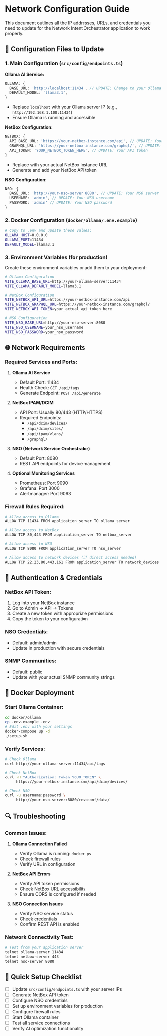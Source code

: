 
# Network Configuration Guide

This document outlines all the IP addresses, URLs, and credentials you need to update for the Network Intent Orchestrator application to work properly.

## 🔧 Configuration Files to Update

### 1. Main Configuration (`src/config/endpoints.ts`)

**Ollama AI Service:**
```typescript
OLLAMA: {
  BASE_URL: 'http://localhost:11434', // UPDATE: Change to your Ollama server IP
  DEFAULT_MODEL: 'llama3.1',
}
```
- Replace `localhost` with your Ollama server IP (e.g., `http://192.168.1.100:11434`)
- Ensure Ollama is running and accessible

**NetBox Configuration:**
```typescript
NETBOX: {
  API_BASE_URL: 'https://your-netbox-instance.com/api', // UPDATE: Your NetBox URL
  GRAPHQL_URL: 'https://your-netbox-instance.com/graphql/', // UPDATE: GraphQL endpoint
  API_TOKEN: 'YOUR_NETBOX_TOKEN_HERE', // UPDATE: Your API token
}
```
- Replace with your actual NetBox instance URL
- Generate and add your NetBox API token

**NSO Configuration:**
```typescript
NSO: {
  BASE_URL: 'http://your-nso-server:8080', // UPDATE: Your NSO server
  USERNAME: 'admin', // UPDATE: Your NSO username
  PASSWORD: 'admin' // UPDATE: Your NSO password
}
```

### 2. Docker Configuration (`docker/ollama/.env.example`)

```bash
# Copy to .env and update these values:
OLLAMA_HOST=0.0.0.0
OLLAMA_PORT=11434
DEFAULT_MODEL=llama3.1
```

### 3. Environment Variables (for production)

Create these environment variables or add them to your deployment:

```bash
# Ollama Configuration
VITE_OLLAMA_BASE_URL=http://your-ollama-server:11434
VITE_OLLAMA_DEFAULT_MODEL=llama3.1

# NetBox Configuration
VITE_NETBOX_API_URL=https://your-netbox-instance.com/api
VITE_NETBOX_GRAPHQL_URL=https://your-netbox-instance.com/graphql/
VITE_NETBOX_API_TOKEN=your_actual_api_token_here

# NSO Configuration
VITE_NSO_BASE_URL=http://your-nso-server:8080
VITE_NSO_USERNAME=your_nso_username
VITE_NSO_PASSWORD=your_nso_password
```

## 🌐 Network Requirements

### Required Services and Ports:

1. **Ollama AI Service**
   - Default Port: 11434
   - Health Check: `GET /api/tags`
   - Generate Endpoint: `POST /api/generate`

2. **NetBox IPAM/DCIM**
   - API Port: Usually 80/443 (HTTP/HTTPS)
   - Required Endpoints:
     - `/api/dcim/devices/`
     - `/api/dcim/sites/`
     - `/api/ipam/vlans/`
     - `/graphql/`

3. **NSO (Network Service Orchestrator)**
   - Default Port: 8080
   - REST API endpoints for device management

4. **Optional Monitoring Services**
   - Prometheus: Port 9090
   - Grafana: Port 3000
   - Alertmanager: Port 9093

### Firewall Rules Required:

```bash
# Allow access to Ollama
ALLOW TCP 11434 FROM application_server TO ollama_server

# Allow access to NetBox
ALLOW TCP 80,443 FROM application_server TO netbox_server

# Allow access to NSO
ALLOW TCP 8080 FROM application_server TO nso_server

# Allow access to network devices (if direct access needed)
ALLOW TCP 22,23,80,443,161 FROM application_server TO network_devices
```

## 🔑 Authentication & Credentials

### NetBox API Token:
1. Log into your NetBox instance
2. Go to Admin → API → Tokens
3. Create a new token with appropriate permissions
4. Copy the token to your configuration

### NSO Credentials:
- Default: admin/admin
- Update in production with secure credentials

### SNMP Communities:
- Default: public
- Update with your actual SNMP community strings

## 🐳 Docker Deployment

### Start Ollama Container:
```bash
cd docker/ollama
cp .env.example .env
# Edit .env with your settings
docker-compose up -d
./setup.sh
```

### Verify Services:
```bash
# Check Ollama
curl http://your-ollama-server:11434/api/tags

# Check NetBox
curl -H "Authorization: Token YOUR_TOKEN" \
     https://your-netbox-instance.com/api/dcim/devices/

# Check NSO
curl -u username:password \
     http://your-nso-server:8080/restconf/data/
```

## 🔍 Troubleshooting

### Common Issues:

1. **Ollama Connection Failed**
   - Verify Ollama is running: `docker ps`
   - Check firewall rules
   - Verify URL in configuration

2. **NetBox API Errors**
   - Verify API token permissions
   - Check NetBox URL accessibility
   - Ensure CORS is configured if needed

3. **NSO Connection Issues**
   - Verify NSO service status
   - Check credentials
   - Confirm REST API is enabled

### Network Connectivity Test:
```bash
# Test from your application server
telnet ollama-server 11434
telnet netbox-server 443
telnet nso-server 8080
```

## 📝 Quick Setup Checklist

- [ ] Update `src/config/endpoints.ts` with your server IPs
- [ ] Generate NetBox API token
- [ ] Configure NSO credentials
- [ ] Set up environment variables for production
- [ ] Configure firewall rules
- [ ] Start Ollama container
- [ ] Test all service connections
- [ ] Verify AI optimization functionality
